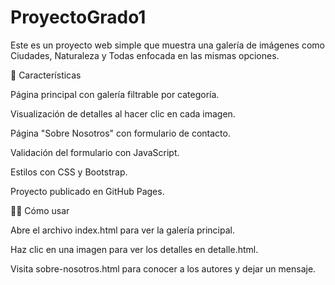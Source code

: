 # ProyectoGrado1

Este es un proyecto web simple que muestra una galería de imágenes como Ciudades, Naturaleza y Todas enfocada en las mismas opciones.

🤞 Características

Página principal con galería filtrable por categoría.

Visualización de detalles al hacer clic en cada imagen.

Página "Sobre Nosotros" con formulario de contacto.

Validación del formulario con JavaScript.

Estilos con CSS y Bootstrap.

Proyecto publicado en GitHub Pages.

🐱‍👤 Cómo usar

Abre el archivo index.html para ver la galería principal.

Haz clic en una imagen para ver los detalles en detalle.html.

Visita sobre-nosotros.html para conocer a los autores y dejar un mensaje.
